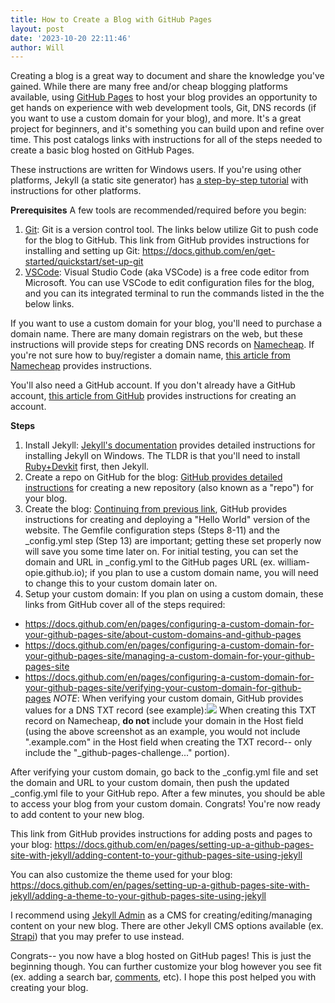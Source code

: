 ```yaml
---
title: How to Create a Blog with GitHub Pages
layout: post
date: '2023-10-20 22:11:46'
author: Will
---
```


Creating a blog is a great way to document and share the knowledge you've gained. While there are many free and/or cheap blogging platforms available, using [GitHub Pages](https://pages.github.com/) to host your blog provides an opportunity to get hands on experience with web development tools, Git, DNS records (if you want to use a custom domain for your blog), and more. It's a great project for beginners, and it's something you can build upon and refine over time. This post catalogs links with instructions for all of the steps needed to create a basic blog hosted on GitHub Pages.

These instructions are written for Windows users. If you're using other platforms, Jekyll (a static site generator) has [a step-by-step tutorial](http://https://jekyllrb.com/docs/step-by-step/01-setup/) with instructions for other platforms. 

**Prerequisites**
A few tools are recommended/required before you begin:
1. [Git](https://git-scm.com/download/win): Git is a version control tool. The links below utilize Git to push code for the blog to GitHub. This link from GitHub provides instructions for installing and setting up Git: https://docs.github.com/en/get-started/quickstart/set-up-git
2. [VSCode](https://code.visualstudio.com/Download): Visual Studio Code (aka VSCode) is a free code editor from Microsoft. You can use VSCode to edit configuration files for the blog, and you can its integrated terminal to run the commands listed in the the below links.

If you want to use a custom domain for your blog, you'll need to purchase a domain name. There are many domain registrars on the web, but these instructions will provide steps for creating DNS records on [Namecheap](https://www.namecheap.com/). If you're not sure how to buy/register a domain name, [this article from Namecheap](https://www.namecheap.com/support/knowledgebase/article.aspx/10072/35/how-to-register-a-domain-name/) provides instructions.

You'll also need a GitHub account. If you don't already have a GitHub account, [this article from GitHub](https://docs.github.com/en/get-started/onboarding/getting-started-with-your-github-account) provides instructions for creating an account.

**Steps**
1. Install Jekyll: [Jekyll's documentation](https://jekyllrb.com/docs/installation/windows/) provides detailed instructions for installing Jekyll on Windows. The TLDR is that you'll need to install [Ruby+Devkit](https://rubyinstaller.org/downloads/) first, then Jekyll.
2. Create a repo on GitHub for the blog: [GitHub provides detailed instructions](https://docs.github.com/en/pages/setting-up-a-github-pages-site-with-jekyll/creating-a-github-pages-site-with-jekyll#creating-a-repository-for-your-site) for creating a new repository (also known as a "repo") for your blog.
3. Create the blog: [Continuing from previous link](https://docs.github.com/en/pages/setting-up-a-github-pages-site-with-jekyll/creating-a-github-pages-site-with-jekyll#creating-your-site), GitHub provides instructions for creating and deploying a "Hello World" version of the website. The Gemfile configuration steps (Steps 8-11) and the \_config.yml step (Step 13) are important; getting these set properly now will save you some time later on. For initial testing, you can set the domain and URL in \_config.yml to the GitHub pages URL (ex. william-opie.github.io); if you plan to use a custom domain name, you will need to change this to your custom domain later on.
4. Setup your custom domain: If you plan on using a custom domain, these links from GitHub cover all of the steps required:
* https://docs.github.com/en/pages/configuring-a-custom-domain-for-your-github-pages-site/about-custom-domains-and-github-pages
* https://docs.github.com/en/pages/configuring-a-custom-domain-for-your-github-pages-site/managing-a-custom-domain-for-your-github-pages-site
* https://docs.github.com/en/pages/configuring-a-custom-domain-for-your-github-pages-site/verifying-your-custom-domain-for-github-pages
*NOTE*: When verifying your custom domain, GitHub provides values for a DNS TXT record (see example):![](https://docs.github.com/assets/cb-168509/mw-1440/images/help/pages/verify-dns.webp)
When creating this TXT record on Namecheap, **do not** include your domain in the Host field (using the above screenshot as an example, you would not include ".example.com" in the Host field when creating the TXT record-- only include the "\_github-pages-challenge..." portion).

After verifying your custom domain, go back to the \_config.yml file and set the domain and URL to your custom domain, then push the updated \_config.yml file to your GitHub repo. After a few minutes, you should be able to access your blog from your custom domain. Congrats! You're now ready to add content to your new blog.

This link from GitHub provides instructions for adding posts and pages to your blog: https://docs.github.com/en/pages/setting-up-a-github-pages-site-with-jekyll/adding-content-to-your-github-pages-site-using-jekyll

You can also customize the theme used for your blog: https://docs.github.com/en/pages/setting-up-a-github-pages-site-with-jekyll/adding-a-theme-to-your-github-pages-site-using-jekyll

I recommend using [Jekyll Admin](https://github.com/jekyll/jekyll-admin#readme) as a CMS for creating/editing/managing content on your new blog. There are other Jekyll CMS options available (ex. [Strapi](https://medium.com/strapi/building-a-static-blog-using-jekyll-and-strapi-2f3281ddc166)) that you may prefer to use instead.

Congrats-- you now have a blog hosted on GitHub pages! This is just the beginning though. You can further customize your blog however you see fit (ex. adding a search bar, [comments](https://staticman.net/), etc). I hope this post helped you with creating your blog.
